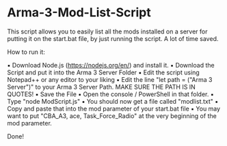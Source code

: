 # Arma-3-Mod-List-Script
This script allows you to easily list all the mods installed on a server for putting it on the start.bat file, by just running the script. A lot of time saved.

How to run it:

▪️ Download Node.js (https://nodejs.org/en/) and install it.
▪️ Download the Script and put it into the Arma 3 Server Folder
▪️ Edit the script using Notepad++ or any editor to your liking
▪️ Edit the line "let path = ("Arma 3 Server")" to your Arma 3 Server Path. MAKE SURE THE PATH IS IN QUOTES!
▪️ Save the File
▪️ Open the console / PowerShell in that folder.
▪️ Type "node ModScript.js"
▪️ You should now get a file called "modlist.txt"
▪️ Copy and paste that into the mod parameter of your start.bat file
▪️ You may want to put "CBA_A3, ace, Task_Force_Radio" at the very beginning of the mod parameter.

Done!
